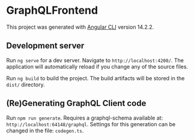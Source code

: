 # GraphQLFrontend

This project was generated with [Angular CLI](https://github.com/angular/angular-cli) version 14.2.2.

## Development server

Run `ng serve` for a dev server. Navigate to `http://localhost:4200/`. The application will automatically reload if you change any of the source files.

Run `ng build` to build the project. The build artifacts will be stored in the `dist/` directory.

## (Re)Generating GraphQL Client code

Run `npm run generate`.
Requires a graphql-schema available at: `http://localhost:64148/graphql`.
Settings for this generation can be changed in the file: `codegen.ts`.
